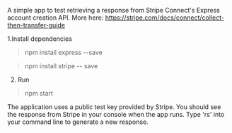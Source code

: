 A simple app to test retrieving a response from Stripe Connect's Express account creation API. More here: https://stripe.com/docs/connect/collect-then-transfer-guide

1.Install dependencies 

>npm install express --save

>npm install stripe -- save

2. Run

> npm start 

The application uses a public test key provided by Stripe. You should see the response from Stripe in your console when the app runs. Type 'rs' into your command line to generate a new response. 
